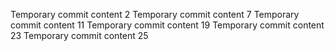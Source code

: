 Temporary commit content 2
Temporary commit content 7
Temporary commit content 11
Temporary commit content 19
Temporary commit content 23
Temporary commit content 25
